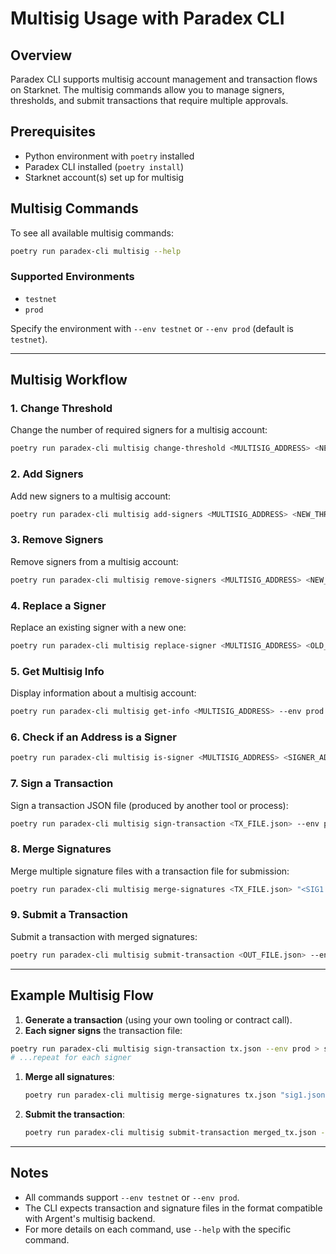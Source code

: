 # Multisig Usage with Paradex CLI

## Overview

Paradex CLI supports multisig account management and transaction flows on Starknet. The multisig commands allow you to manage signers, thresholds, and submit transactions that require multiple approvals.

## Prerequisites

- Python environment with `poetry` installed
- Paradex CLI installed (`poetry install`)
- Starknet account(s) set up for multisig

## Multisig Commands

To see all available multisig commands:

```bash
poetry run paradex-cli multisig --help
```

### Supported Environments

- `testnet`
- `prod`

Specify the environment with `--env testnet` or `--env prod` (default is `testnet`).

---

## Multisig Workflow

### 1. Change Threshold

Change the number of required signers for a multisig account:

```bash
poetry run paradex-cli multisig change-threshold <MULTISIG_ADDRESS> <NEW_THRESHOLD> --env prod
```

### 2. Add Signers

Add new signers to a multisig account:

```bash
poetry run paradex-cli multisig add-signers <MULTISIG_ADDRESS> <NEW_THRESHOLD> <SIGNER1,SIGNER2,...> --env prod
```

### 3. Remove Signers

Remove signers from a multisig account:

```bash
poetry run paradex-cli multisig remove-signers <MULTISIG_ADDRESS> <NEW_THRESHOLD> <SIGNER1,SIGNER2,...> --env prod
```

### 4. Replace a Signer

Replace an existing signer with a new one:

```bash
poetry run paradex-cli multisig replace-signer <MULTISIG_ADDRESS> <OLD_SIGNER> <NEW_SIGNER> --env prod
```

### 5. Get Multisig Info

Display information about a multisig account:

```bash
poetry run paradex-cli multisig get-info <MULTISIG_ADDRESS> --env prod
```

### 6. Check if an Address is a Signer

```bash
poetry run paradex-cli multisig is-signer <MULTISIG_ADDRESS> <SIGNER_ADDRESS> --env prod
```

### 7. Sign a Transaction

Sign a transaction JSON file (produced by another tool or process):

```bash
poetry run paradex-cli multisig sign-transaction <TX_FILE.json> --env prod
```

### 8. Merge Signatures

Merge multiple signature files with a transaction file for submission:

```bash
poetry run paradex-cli multisig merge-signatures <TX_FILE.json> "<SIG1.json>,<SIG2.json>" <OUT_FILE.json> --env prod
```

### 9. Submit a Transaction

Submit a transaction with merged signatures:

```bash
poetry run paradex-cli multisig submit-transaction <OUT_FILE.json> --env prod
```

---

## Example Multisig Flow

1. **Generate a transaction** (using your own tooling or contract call).
1. **Each signer signs** the transaction file:

  ```bash
  poetry run paradex-cli multisig sign-transaction tx.json --env prod > sig1.json
  # ...repeat for each signer
  ```

1. **Merge all signatures**:

   ```bash
   poetry run paradex-cli multisig merge-signatures tx.json "sig1.json,sig2.json" merged_tx.json --env prod
   ```

1. **Submit the transaction**:

   ```bash
   poetry run paradex-cli multisig submit-transaction merged_tx.json --env prod
   ```

---

## Notes

- All commands support `--env testnet` or `--env prod`.
- The CLI expects transaction and signature files in the format compatible with Argent's multisig backend.
- For more details on each command, use `--help` with the specific command.
